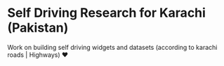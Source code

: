 # Self Driving Research for Karachi (Pakistan)
Work on building self driving widgets and datasets (according to karachi roads | Highways) ❤️
